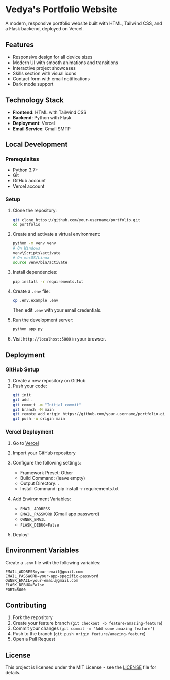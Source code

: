 # Vedya's Portfolio Website

A modern, responsive portfolio website built with HTML, Tailwind CSS, and a Flask backend, deployed on Vercel.

## Features

- Responsive design for all device sizes
- Modern UI with smooth animations and transitions
- Interactive project showcases
- Skills section with visual icons
- Contact form with email notifications
- Dark mode support

## Technology Stack

- **Frontend**: HTML with Tailwind CSS
- **Backend**: Python with Flask
- **Deployment**: Vercel
- **Email Service**: Gmail SMTP

## Local Development

### Prerequisites

- Python 3.7+
- Git
- GitHub account
- Vercel account

### Setup

1. Clone the repository:
   ```bash
   git clone https://github.com/your-username/portfolio.git
   cd portfolio
   ```

2. Create and activate a virtual environment:
   ```bash
   python -m venv venv
   # On Windows
   venv\Scripts\activate
   # On macOS/Linux
   source venv/bin/activate
   ```

3. Install dependencies:
   ```bash
   pip install -r requirements.txt
   ```

4. Create a `.env` file:
   ```bash
   cp .env.example .env
   ```
   Then edit `.env` with your email credentials.

5. Run the development server:
   ```bash
   python app.py
   ```

6. Visit `http://localhost:5000` in your browser.

## Deployment

### GitHub Setup

1. Create a new repository on GitHub
2. Push your code:
   ```bash
   git init
   git add .
   git commit -m "Initial commit"
   git branch -M main
   git remote add origin https://github.com/your-username/portfolio.git
   git push -u origin main
   ```

### Vercel Deployment

1. Go to [Vercel](https://vercel.com)
2. Import your GitHub repository
3. Configure the following settings:
   - Framework Preset: Other
   - Build Command: (leave empty)
   - Output Directory: .
   - Install Command: pip install -r requirements.txt

4. Add Environment Variables:
   - `EMAIL_ADDRESS`
   - `EMAIL_PASSWORD` (Gmail app password)
   - `OWNER_EMAIL`
   - `FLASK_DEBUG=False`

5. Deploy!

## Environment Variables

Create a `.env` file with the following variables:
```
EMAIL_ADDRESS=your-email@gmail.com
EMAIL_PASSWORD=your-app-specific-password
OWNER_EMAIL=your-email@gmail.com
FLASK_DEBUG=False
PORT=5000
```

## Contributing

1. Fork the repository
2. Create your feature branch (`git checkout -b feature/amazing-feature`)
3. Commit your changes (`git commit -m 'Add some amazing feature'`)
4. Push to the branch (`git push origin feature/amazing-feature`)
5. Open a Pull Request

## License

This project is licensed under the MIT License - see the [LICENSE](LICENSE) file for details. 